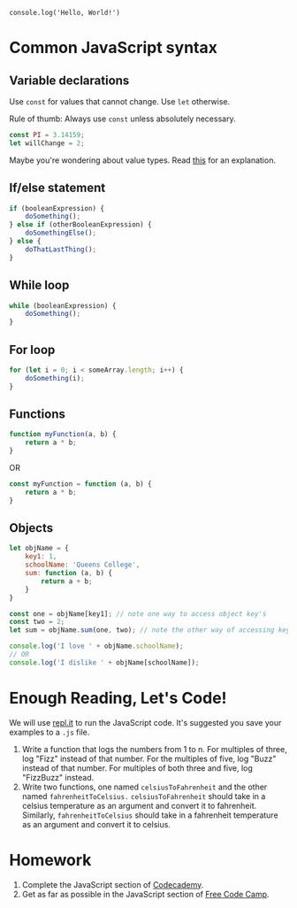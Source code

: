 `console.log('Hello, World!')`

# Common JavaScript syntax

## Variable declarations
Use `const` for values that cannot change.  Use `let` otherwise.

Rule of thumb: Always use `const` unless absolutely necessary.

```javascript
const PI = 3.14159;
let willChange = 2;
```

Maybe you're wondering about value types.  Read [this](http://stackoverflow.com/questions/964910/is-javascript-an-untyped-language) for an explanation.

## If/else statement
```javascript
if (booleanExpression) {
    doSomething();
} else if (otherBooleanExpression) { 
    doSomethingElse();
} else {
    doThatLastThing();
}
```

## While loop
```javascript
while (booleanExpression) {
    doSomething();
}
```

## For loop
```javascript
for (let i = 0; i < someArray.length; i++) {
    doSomething(i);
}
```

## Functions
```javascript
function myFunction(a, b) {
    return a * b;
}
```
OR

```javascript
const myFunction = function (a, b) {
    return a * b;
}
```

## Objects
```javascript
let objName = {
    key1: 1,
    schoolName: 'Queens College',
    sum: function (a, b) {
        return a + b;
    }
}

const one = objName[key1]; // note one way to access object key's
const two = 2;
let sum = objName.sum(one, two); // note the other way of accessing keys

console.log('I love ' + objName.schoolName);
// OR
console.log('I dislike ' + objName[schoolName]);
```

# Enough Reading, Let's Code!
We will use [repl.it](https://repl.it/languages/javascript) to run the JavaScript code. It's suggested you save your examples to a `.js` file.

1. Write a function that logs the numbers from 1 to n. For multiples of three, log "Fizz" instead of that number.  For the multiples of five, log "Buzz" instead of that number. For multiples of both three and five, log "FizzBuzz" instead.
2. Write two functions, one named `celsiusToFahrenheit` and the other named `fahrenheitToCelsius.`  `celsiusToFahrenheit` should take in a celsius temperature as an argument and convert it to fahrenheit. Similarly, `fahrenheitToCelsius` should take in a fahrenheit temperature as an argument and convert it to celsius.

# Homework
1. Complete the JavaScript section of [Codecademy](https://www.codecademy.com/learn/javascript).
2. Get as far as possible in the JavaScript section of [Free Code Camp](http://www.freecodecamp.com).

